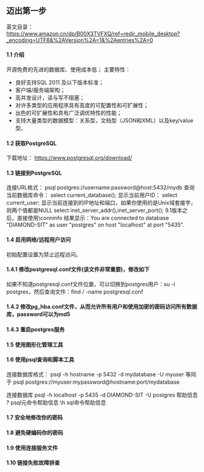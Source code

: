 ## 迈出第一步
英文目录：
https://www.amazon.cn/dp/B00X3TVFXQ/ref=redir_mobile_desktop?_encoding=UTF8&%2AVersion%2A=1&%2Aentries%2A=0

#### 1.1 介绍
开源免费的先进的数据库、使用成本低；
主要特性：
  * 良好支持SQL 2011 及以下版本标准；
  * 客户端/服务端架构；
  * 高并发设计，读与写不阻塞；
  * 对许多类型的应用程序具有高度的可配置性和可扩展性；
  * 出色的可扩展性和具有广泛调优特性的性能；
  * 支持大量类型的数据模型：关系型，文档型（JSON和XML）以及key/value 型。

#### 1.2 获取PostgreSQL
下载地址： https://www.postgresql.org/download/

#### 1.3 链接到PostgreSQL
连接URL格式：
psql postgres://username:password@host:5432/mydb
查询当前数据库命令：
select current_database();
显示当前用户ID：
select current_user;
显示当前连接到的IP地址和端口，如果你使用的是Unix域套接字，则两个值都是NULL
select inet_server_addr(),inet_server_port();
9.1版本之后，直接使用\conninfo
结果显示：You are connected to database "DIAMOND-SIT" as user "postgres" on host "localhost" at port "5435".

#### 1.4 启用网络/远程用户访问
初始配置设置为禁止远程访问。

#### 1.4.1 修改postgresql.conf文件(该文件非常重要)，修改如下


如果不知道postgresql.conf文件位置，可以切换到postgres用户：su -l postgres，然后查询文件：find / -name postgresql.conf
#### 1.4.2 修改pg_hba.conf文件，从而允许所有用户和使用加密的密码访问所有数据库，password可以为md5

#### 1.4.3 重启postgres服务

#### 1.5 使用图形化管理工具
#### 1.6 使用psql查询和脚本工具
连接数据库格式：
psql -h hostname -p 5432 -d mydatabase -U myuser
等同于
psql postgres://myuser:mypassword@hostname:port/mydatabase

连接数据库
psql -h localhost -p 5435 -d DIAMOND-SIT -U postgres
帮助信息
\? psql元命令帮助信息
\h sql命令帮助信息
#### 1.7 安全地修改你的密码
#### 1.8 避免硬编码你的密码
#### 1.9 使用连接服务文件
#### 1.10 链接失败故障排查
